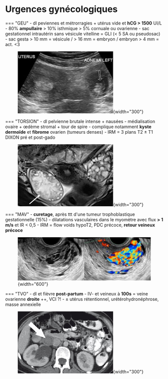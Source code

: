 # Urgences gynécologiques

=== "GEU"
    - dl peviennes et métrorragies + utérus vide et **hCG > 1500** UI/L
    - 80% **ampullaire** > 10% isthmique > 5% cornuale ou ovarienne
    - sac gestationnel intrautérin sans vésicule vitelline = GLI (< 5 SA ou pseudosac)
    - sac gesta > 10 mm = vésicule / > 16 mm = embryon / embryon > 4 mm = act. <3
    <figure markdown="span">
        ![](assets/GEU.jpg){width="300"}
    </figure>
=== "TORSION"
    - dl pelvienne brutale intense + nausées
    - médialisation ovaire + œdème stromal + tour de spire
    - complique notamment **kyste dermoïde** et **fibrome** ovarien (tumeurs denses)
    - IRM = 3 plans T2 ± T1 DIXON pré et post-gado
    <figure markdown="span">
        ![](assets/torsion.jpg){width="300"}
    </figure>
=== "MAV"
    - **curetage**, après ttt d'une tumeur trophoblastique gestationnelle (15%)
    - dilatations vasculaires dans le myomètre avec flux **> 1 m/s** et IR < 0,5
    - IRM = flow voids hypoT2, PDC précoce, **retour veineux précoce**
    <figure markdown="span">
        ![](assets/MAV.jpg){width="600"}
    </figure>
=== "TVO"
    - dl et fièvre **post-partum**
    - IV- et veineux à **100s** = veine ovarienne **droite** ++, VCI ?!
    - ± utérus rétentionnel, urétérohydronéphrose, masse annexielle
    <figure markdown="span">
        ![](assets/TVO.jpg){width="300"}
    </figure>
